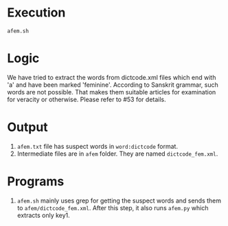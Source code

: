 # Execution
`afem.sh`

# Logic
We have tried to extract the words from dictcode.xml files which end with 'a' and have been marked 'feminine'.
According to Sanskrit grammar, such words are not possible.
That makes them suitable articles for examination for veracity or otherwise.
Please refer to #53 for details.

# Output
1. `afem.txt` file has suspect words in `word:dictcode` format.
2. Intermediate files are in `afem` folder. They are named `dictcode_fem.xml`.

# Programs
1. `afem.sh` mainly uses grep for getting the suspect words and sends them to `afem/dictcode_fem.xml`. After this step, it also runs `afem.py` which extracts only key1.
